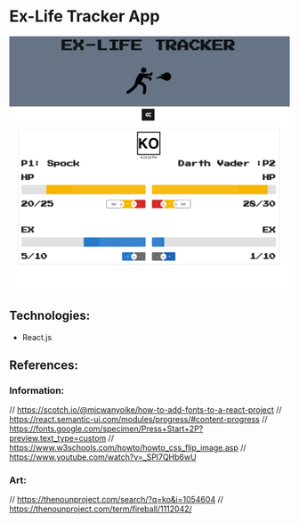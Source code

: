 # Ex-Life Tracker App

![alt text](src/Img/02.png)

## Technologies:
- React.js

## References:
### Information:
// https://scotch.io/@micwanyoike/how-to-add-fonts-to-a-react-project
// https://react.semantic-ui.com/modules/progress/#content-progress
// https://fonts.google.com/specimen/Press+Start+2P?preview.text_type=custom
// https://www.w3schools.com/howto/howto_css_flip_image.asp
// https://www.youtube.com/watch?v=_SPl7QHb6wU
### Art:
// https://thenounproject.com/search/?q=ko&i=1054604
// https://thenounproject.com/term/fireball/1112042/
